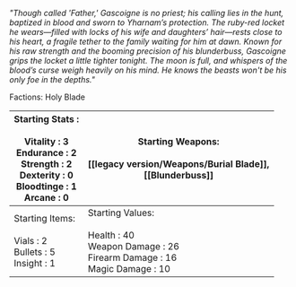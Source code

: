 *"Though called 'Father,' Gascoigne is no priest; his calling lies in the hunt, baptized in blood and sworn to Yharnam’s protection. The ruby-red locket he wears—filled with locks of his wife and daughters’ hair—rests close to his heart, a fragile tether to the family waiting for him at dawn. Known for his raw strength and the booming precision of his blunderbuss, Gascoigne grips the locket a little tighter tonight. The moon is full, and whispers of the blood’s curse weigh heavily on his mind. He knows the beasts won't be his only foe in the depths."*

Factions: Holy Blade

| Starting Stats :<br><br>Vitality : 3<br>Endurance : 2<br>Strength : 2<br>Dexterity : 0<br>Bloodtinge : 1<br>Arcane : 0 | Starting Weapons: <br><br>[[legacy version/Weapons/Burial Blade]], <br>[[Blunderbuss]]                                       |
| ---------------------------------------------------------------------------------------------------------------------- | ----------------------------------------------------------------------------------------------------- |
| Starting Items:<br><br>Vials : 2<br>Bullets : 5<br>Insight : 1                                                         | Starting Values:<br><br>Health : 40<br>Weapon Damage : 26<br>Firearm Damage : 16<br>Magic Damage : 10 |









